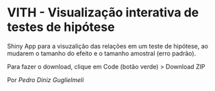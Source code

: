# VITH - Visualização interativa de testes de hipótese

Shiny App para a visuzalição das relações em um teste de hipótese, ao mudarem o tamanho do efeito e o tamanho amostral (erro padrão).

Para fazer o download, clique em Code (botão verde) > Download ZIP



Por *Pedro Diniz Guglielmeli*
